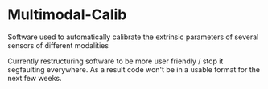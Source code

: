 Multimodal-Calib
================

Software used to automatically calibrate the extrinsic parameters of several sensors of different modalities

Currently restructuring software to be more user friendly / stop it segfaulting everywhere. As a result code won't be in a usable format for the next few weeks.
